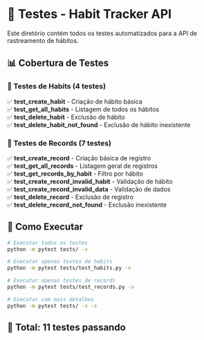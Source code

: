 # 🧪 Testes - Habit Tracker API

Este diretório contém todos os testes automatizados para a API de rastreamento de hábitos.

## 📊 Cobertura de Testes

### 🎯 Testes de Habits (4 testes)
✅ **test_create_habit** - Criação de hábito básica  
✅ **test_get_all_habits** - Listagem de todos os hábitos  
✅ **test_delete_habit** - Exclusão de hábito  
✅ **test_delete_habit_not_found** - Exclusão de hábito inexistente  

### 🧹 Testes de Records (7 testes)
✅ **test_create_record** - Criação básica de registro  
✅ **test_get_all_records** - Listagem geral de registros  
✅ **test_get_records_by_habit** - Filtro por hábito  
✅ **test_create_record_invalid_habit** - Validação de hábito  
✅ **test_create_record_invalid_data** - Validação de dados  
✅ **test_delete_record** - Exclusão de registro  
✅ **test_delete_record_not_found** - Exclusão inexistente  

## 🚀 Como Executar

```bash
# Executar todos os testes
python -m pytest tests/ -v

# Executar apenas testes de habits
python -m pytest tests/test_habits.py -v

# Executar apenas testes de records
python -m pytest tests/test_records.py -v

# Executar com mais detalhes
python -m pytest tests/ -v -s
```

## 🎯 Total: 11 testes passando
